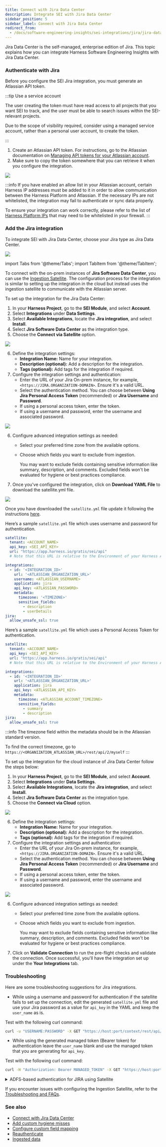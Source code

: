```yaml
---
title: Connect with Jira Data Center
description: Integrate SEI with Jira Data Center
sidebar_position: 5
sidebar_label: Connect with Jira Data Center
redirect_from:
  - /docs/software-engineering-insights/sei-integrations/jira/jira-data-center
---
```


Jira Data Center is the self-managed, enterprise edition of Jira.
This topic explains how you can integrate Harness Software Engineering Insights with Jira Data Center.

### Authenticate with Jira

Before you configure the SEI Jira integration, you must generate an Atlassian API token.

:::tip Use a service account

The user creating the token must have read access to all projects that you want SEI to track, and the user must be able to search issues within the SEI-relevant projects.

Due to the scope of visibility required, consider using a managed service account, rather than a personal user account, to create the token.

:::

1. Create an Atlassian API token. For instructions, go to the Atlassian documentation on [Managing API tokens for your Atlassian account](https://support.atlassian.com/atlassian-account/docs/manage-api-tokens-for-your-atlassian-account/).
2. Make sure to copy the token somewhere that you can retrieve it when you configure the integration.

![](../static/jira-api-token.png)

:::info
If you have enabled an allow list in your Atlassian account, certain Harness IP addresses must be added to it in order to allow communication between the Harness Platform and Atlassian. If the necessary IPs are not whitelisted, the integration may fail to authenticate or sync data properly.

To ensure your integration can work correctly, please refer to the list of [Harness Platform IPs](/docs/platform/references/allowlist-harness-domains-and-ips) that may need to be whitelisted in your firewall.
:::

### Add the Jira integration

To integrate SEI with Jira Data Center, choose your Jira type as Jira Data Center.

![](../static/jira-types.png)


import Tabs from '@theme/Tabs';
import TabItem from '@theme/TabItem';

<Tabs>
<TabItem value="satellite" label="Connect via Ingestion Satellite" default>

To connect with the on-prem instances of **Jira Software Data Center**, you can use the [Ingestion Satellite](/docs/software-engineering-insights/propelo-sei/setup-sei/sei-ingestion-satellite/run-the-satellite-container). The configuration process for the integration is similar to setting up the integration in the cloud but instead uses the ingestion satellite to communicate with the Atlassian server.

To set up the integration for the Jira Data Center:

1. In your **Harness Project**, go to the **SEI Module**, and select **Account**.
2. Select **Integrations** under **Data Settings**.
3. Select **Available Integrations**, locate the **Jira integration**, and select **Install**.
4. Select **Jira Software Data Center** as the integration type.
5. Choose the **Connect via Satellite** option.

![](../static/jira-3.png)

6. Define the integration settings:
   * **Integration Name:** Name for your integration.
   * **Description (optional):** Add a description for the integration.
   * **Tags (optional):** Add tags for the integration if required.
7. Configure the integration settings and authentication:
   * Enter the URL of your Jira On-prem instance, for example, `<https://JIRA.ORGANIZATION-DOMAIN>`. Ensure it's a valid URL.
   * Select the authentication method. You can choose between **Using Jira Personal Access Token** (recommended) or **Jira Username** and **Password**.
   * If using a personal access token, enter the token.
   * If using a username and password, enter the username and associated password.

![](../static/jira-data-center.png)

6. Configure advanced integration settings as needed:
   * Select your preferred time zone from the available options.
   * Choose which fields you want to exclude from ingestion. 
     
     You may want to exclude fields containing sensitive information like summary, description, and comments. Excluded fields won't be evaluated for hygiene or best practices compliance.
7. Once you've configured the integration, click on **Download YAML File** to download the satellite.yml file.

![](../static/jira-dc-success.png)

Once you have downloaded the `satellite.yml` file update it following the instructions [here](/docs/software-engineering-insights/propelo-sei/setup-sei/sei-ingestion-satellite/run-the-satellite-container).

Here’s a sample `satellite.yml` file which uses username and password for authentication.

```yaml
satellite:
  tenant: <ACCOUNT_NAME>
  api_key: <SEI_API_KEY>
  url: "https://app.harness.io/gratis/sei/api" 
  # Note that this URL is relative to the Environment of your Harness Account.

integrations:
  - id: '<INTEGRATION_ID>'
    url: '<ATLASSIAN_ORGANIZATION_URL>'
    username: <ATLASSIAN_USERNAME>
    application: jira
    api_key: <ATLASSIAN_PASSWORD>
    metadata:
      timezone: '<TIMEZONE>'
      sensitive_fields:
        - description
        - userDetails
jira:
  allow_unsafe_ssl: true
```

Here’s a sample `satellite.yml` file which uses a Personal Access Token for authentication.

```yaml
satellite:
  tenant: <ACCOUNT_NAME>
  api_key: <SEI_API_KEY>
  url: "https://app.harness.io/gratis/sei/api" 
  # Note that this URL is relative to the Environment of your Harness Account.

integrations:
  - id: '<INTEGRATION_ID>'
    url: '<ATLASSIAN_ORGANIZATION_URL>'
    application: jira
    api_key: <ATLASSIAN_API_KEY>
    metadata:
      timezone: <ATLASSIAN_ACCOUNT_TIMEZONE>
      sensitive_fields:
        - summary
        - description
jira:
  allow_unsafe_ssl: true
```

:::info
The timezone field within the metadata should be in the Atlassian standard version.

To find the correct timezone, go to `https://<ORGANIZATION_ATLASSIAN_URL>/rest/api/2/myself`
:::

</TabItem>

<TabItem value="cloud-data-center" label="Connect via Cloud">

To set up the integration for the cloud instance of Jira Data Center follow the steps below:

1. In your **Harness Project**, go to the **SEI Module**, and select **Account**.
2. Select **Integrations** under **Data Settings**.
3. Select **Available Integrations**, locate the **Jira integration**, and select **Install**.
4. Select **Jira Software Data Center** as the integration type.
5. Choose the **Connect via Cloud** option.

![](../static/jira-3.png)

6. Define the integration settings:
   * **Integration Name:** Name for your integration.
   * **Description (optional):** Add a description for the integration.
   * **Tags (optional):** Add tags for the integration if required.
7. Configure the integration settings and authentication:
   * Enter the URL of your Jira On-prem instance, for example, `<https://JIRA.ORGANIZATION-DOMAIN>`. Ensure it's a valid URL.
   * Select the authentication method. You can choose between **Using Jira Personal Access Token** (recommended) or **Jira Username** and **Password**.
   * If using a personal access token, enter the token.
   * If using a username and password, enter the username and associated password.

![](../static/jira-data-center.png)

6. Configure advanced integration settings as needed:
   * Select your preferred time zone from the available options.
   * Choose which fields you want to exclude from ingestion. 
     
     You may want to exclude fields containing sensitive information like summary, description, and comments. Excluded fields won't be evaluated for hygiene or best practices compliance.
7. Click on **Validate Connection** to run the pre-flight checks and validate the connection. Once successful, you'll have the integration set up under the **Your Integrations** tab.

</TabItem>
</Tabs>

### Troubleshooting

Here are some troubleshooting suggestions for Jira integrations.

* While using a username and password for authentication if the satellite fails to set up the connection, edit the generated `satellite.yml` file and use your Jira password as a value for `api_key` in the YAML and keep the `user_name` as is.

Test with the following curl command:

```bash
curl -u "USERNAME:PASSWORD" -X GET "https://host:port/context/rest/api/search?jql=key-<JIRA_KEY>"
```

* While using the generated managed token (Bearer token) for authentication leave the `user_name` blank and use the managed token that you are generating for `api_key`.

Test with the following curl command:

```bash
curl -H "Authorization: Bearer MANAGED_TOKEN" -X GET "https://host:port/context/rest/api/search?jql=key=<JIRA_KEY>
```

<details>
<summary> ADFS-based authentication for JIRA using Satellite</summary>

ADFS (Active Directory Federation Services) is a Microsoft service that provides single sign-on authentication to users across multiple applications or systems. When integrating with Jira using ADFS-based authentication via Satellite, specific fields need to be configured in the `satellite.yml` file.

Update the `satellite.yml` file:

Remove:

```yaml
username:
api_key:
```

Replace with:

```yaml
authentication: adfs
adfs_url: <ADFS_SERVER_ENDPOINT>
adfs_client_id: <CLIENT_IDENTIFIER> / <APPLICATION_ID>
adfs_resource: <RESOURCE_IDENTIFIER>
adfs_username: <ADFS_USERNAME>
adfs_password: <ADFS_PASSWORD>
```

Replace `<ADFS_PASSWORD>` with the actual password for the specified ADFS username. Ensure the rest of the file remains unchanged.

| Field | Description |
| - | - |
| `authentication` | This field specifies the authentication method to be used, in this case, ADFS. |
| `adfs_url` | The URL of the ADFS server endpoint where authentication requests will be sent. |
| `adfs_client_id` | The client identifier or application ID assigned to your application in the ADFS configuration. It uniquely identifies your application to the ADFS server. |
| `adfs_resource` | The identifier of the resource for which the access token is being requested. In the context of Jira integration, it specifies the URI of the Jira OAuth API on the ADFS server. |
| `adfs_username` | The username used for authentication. This could be a service account or a specific user account authorized to access Jira via ADFS. |
| `adfs_password` | The password associated with the specified ADFS username. It is important to keep this information secure. |

</details>

If you encounter issues with configuring the Ingestion Satellite, refer to the [Troubleshooting and FAQs](/docs/software-engineering-insights/propelo-sei/setup-sei/sei-ingestion-satellite/satellite-troubleshooting-and-faqs).

### See also

* [Connect with Jira Data Center](/docs/software-engineering-insights/propelo-sei/setup-sei/configure-integrations/jira/jira-data-center)
* [Add custom hygiene misses](/docs/software-engineering-insights/propelo-sei/setup-sei/configure-integrations/jira/custom-hygiene-misses)
* [Configure custom field mapping](/docs/software-engineering-insights/propelo-sei/setup-sei/configure-integrations/jira/custom-fields)
* [Reauthenticate](/docs/software-engineering-insights/propelo-sei/setup-sei/configure-integrations/reauthenticate-integration)
* [Ingested data](/docs/software-engineering-insights/propelo-sei/setup-sei/configure-integrations/jira/sei-jira-datasheet)